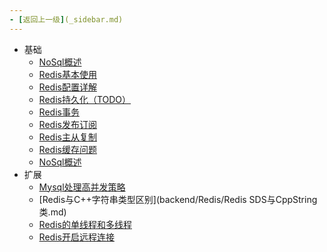 ```yaml
---
- [返回上一级](_sidebar.md)
---
```

- 基础
  - [NoSql概述](backend/Redis/Nosql概述.md)
  - [Redis基本使用](backend/Redis/Redis基本使用.md)
  - [Redis配置详解](backend/Redis/Redis配置详解.md)
  - [Redis持久化（TODO）](backend/Redis/Redis持久化（TODO）.md)
  - [Redis事务](backend/Redis/Redis事务.md)
  - [Redis发布订阅](backend/Redis/Redis发布订阅.md)
  - [Redis主从复制](backend/Redis/Redis主从复制.md)
  - [Redis缓存问题](backend/Redis/Redis缓存问题.md)
  - [NoSql概述](backend/Redis/Nosql概述.md)
- 扩展
  - [Mysql处理高并发策略](backend/Redis/Mysql处理高并发.md)
  - [Redis与C++字符串类型区别](backend/Redis/Redis SDS与CppString类.md)
  - [Redis的单线程和多线程](backend/Redis/Redis的单线程和多线程.md)
  - [Redis开启远程连接](backend/Redis/Redis开启远程连接.md)
